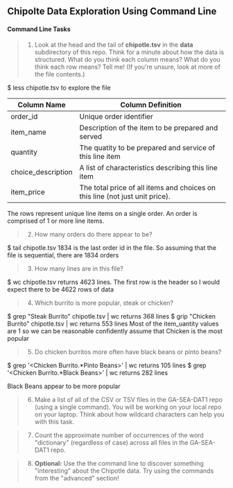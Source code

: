 ## Chipolte Data Exploration Using Command Line

#### Command Line Tasks

> 1. Look at the head and the tail of **chipotle.tsv** in the **data** subdirectory of this repo. Think for a minute about how the data is structured. What do you think each column means? What do you think each row means? Tell me! (If you're unsure, look at more of the file contents.)

$ less chipotle.tsv to explore the file

|Column Name|Column Definition|
|---|---|
|order_id|Unique order identifier|
|item_name|Description of the item to be prepared and served|
|quantity|The quatity to be prepared and service of this line item|
|choice_description|A list of characteristics describing this line item|
|item_price|The total price of all items and choices on this line (not just unit price).|

The rows represent unique line items on a single order.  An order is comprised of 1 or more line items.

> 2. How many orders do there appear to be?

$ tail chipotle.tsv 1834 is the last order id in the file.  So assuming that the file is sequential, there are 1834 orders

> 3. How many lines are in this file?

$ wc chipotle.tsv returns 4623 lines.  The first row is the header so I would expect there to be 4622 rows of data

> 4. Which burrito is more popular, steak or chicken?

$ grep "Steak Burrito" chipotle.tsv | wc returns 368 lines
$ grip "Chicken Burrito" chipotle.tsv | wc returns 553 lines
Most of the item_uantity values are 1 so we can be reasonable confidently assume that Chicken is the most popular


> 5. Do chicken burritos more often have black beans or pinto beans?

$ grep '\<Chicken Burrito.*Pinto Beans\>' | wc returns 105 lines
$ grep '\<Chicken Burrito.*Black Beans\>' | wc returns 282 lines

Black Beans appear to be more popular

> 6. Make a list of all of the CSV or TSV files in the GA-SEA-DAT1 repo (using a single command). You will be working on your local repo on your laptop.  Think about how wildcard characters can help you with this task.

>7. Count the approximate number of occurrences of the word "dictionary" (regardless of case) across all files in the GA-SEA-DAT1 repo.

>8. **Optional:** Use the the command line to discover something "interesting" about the Chipotle data. Try using the commands from the "advanced" section!
